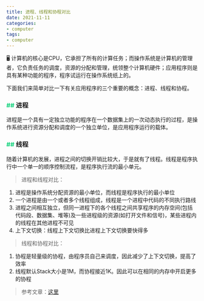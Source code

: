 ```yaml
---
title: 进程、线程和协程对比
date: 2021-11-11
categories:
- computer
tags:
- computer
---
```


🖥️ 计算机的核心是CPU，它承担了所有的计算任务；而操作系统是计算机的管理者，它负责任务的调度，资源的分配和管理，统领整个计算机硬件；应用程序则是具有某种功能的程序，程序试运行在操作系统纸上的。

下面我们来简单对比一下有关应用程序的三个重要的概念：进程、线程和协程。

<!--more-->

### <font color=#11d17b>## </font><font face=黑体>进程</font>

进程是一个具有一定独立功能的程序在一个数据集上的一次动态执行的过程，是操作系统进行资源分配和调度的一个独立单位，是应用程序运行的载体。

### <font color=#11d17b>## </font><font face=黑体>线程</font>

随着计算机的发展，进程之间的切换开销比较大，于是就有了线程。线程是程序执行中一个单一的顺序控制流程，是程序执行流的最小单元。

> 进程和线程对比：
1. 进程是操作系统分配资源的最小单位，而线程是程序执行的最小单位
2. 一个进程是由一个或者多个线程组成，线程是一个进程中代码的不同执行路线
3. 进程之间相互独立，但同一进程下的各个线程之间共享程序的内存空间(包括代码段、数据集、堆等)及一些进程级的资源(如打开文件和信号)，某些进程内的线程在其他进程不可见
4. 上下文切换：线程上下文切换比进程上下文切换要快得多

> 线程和协程对比：
1. 协程是轻量级的协程，由程序员自己来调度，因此减少了上下文切换，提高了效率
2. 线程默认Stack大小是1M，而协程接近1K。因此可以在相同的内存中开启更多的协程

> 参考文章：[这里](https://juejin.cn/post/6904821235801128967#heading-24)


